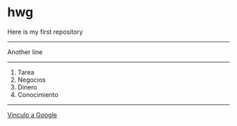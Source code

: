 # hwg

Here is my first repository

---
Another line

---
1. Tarea
2. Negocios
3. Dinero
4. Conocimiento

***

[Vinculo a Google](https://www.google.com)
